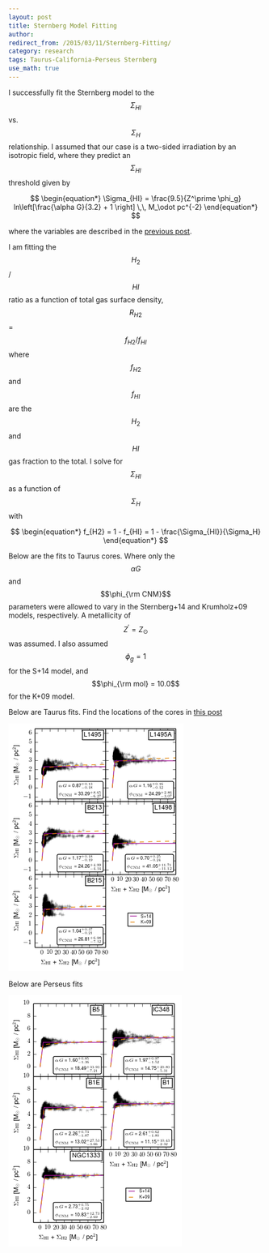 ```yaml
---
layout: post
title: Sternberg Model Fitting
author:
redirect_from: /2015/03/11/Sternberg-Fitting/ 
category: research
tags: Taurus-California-Perseus Sternberg
use_math: true
---
```


I successfully fit the Sternberg model to the $$\Sigma_{HI}$$ vs. $$\Sigma_H$$
relationship. I assumed that our case is a two-sided irradiation by an
isotropic field, where they predict an $$\Sigma_{HI}$$ threshold given by

$$
\begin{equation*}
\Sigma_{HI} = \frac{9.5}{Z^\prime \phi_g} ln\left[\frac{\alpha G}{3.2} +
1 \right] \,\, M_\odot pc^{-2}
\end{equation*}
$$

where the variables are described in the [previous
post](/posts/notes/2015/03/06/Sternberg-Discussion/).

I am fitting the $$H_2$$ / $$HI$$ ratio as a function of total gas surface
density, $$R_{H2}$$ = $$f_{H2} / f_{HI}$$ where $$f_{H2}$$ and $$f_{HI}$$ are
the $$H_2$$ and $$HI$$ gas fraction to the total. I solve for $$\Sigma_{HI}$$
as a function of $$\Sigma_H$$ with

$$
\begin{equation*}
f_{H2} = 1 - f_{HI} = 1 - \frac{\Sigma_{HI}}{\Sigma_H}
\end{equation*}
$$

Below are the fits to Taurus cores. Where only the $$\alpha G$$ and $$\phi_{\rm
CNM}$$ parameters were allowed to vary in the Sternberg+14 and Krumholz+09
models, respectively. A metallicity of $$Z^\prime = Z_\odot$$ was assumed. I
also assumed $$\phi_g = 1$$ for the S+14 model, and $$\phi_{\rm mol} = 10.0$$
for the K+09 model.

Below are Taurus fits. Find the locations of the cores in [this post](/posts/notes/2015/03/02/Perseus-HI-Threshold/)

<img src="/images/2015-03-11/taurus_hi_vs_h_panels_planck_linear.png"/>

Below are Perseus fits

<img src="/images/2015-03-11/perseus_hi_vs_h_panels_planck_linear.png"/>









